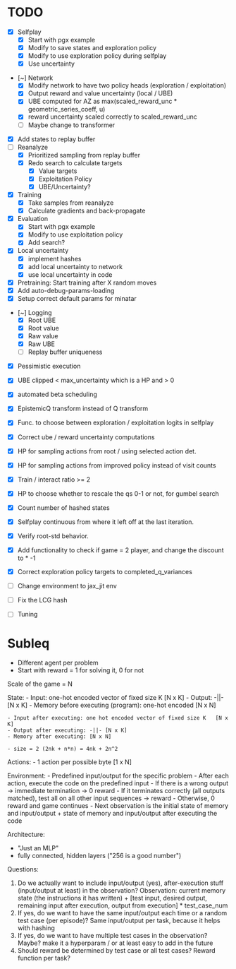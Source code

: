 # TODO

- [x] Selfplay
  - [x] Start with pgx example
  - [x] Modify to save states and exploration policy
  - [x] Modify to use exploration policy during selfplay
  - [x] Use uncertainty
- [~] Network
  - [x] Modify network to have two policy heads (exploration / exploitation)
  - [x] Output reward and value uncertainty (local / UBE)
  - [x] UBE computed for AZ as max(scaled_reward_unc * geometric_series_coeff, u)
  - [x] reward uncertainty scaled correctly to scaled_reward_unc
  - [ ] Maybe change to transformer
- [x] Add states to replay buffer
- [ ] Reanalyze
  - [x] Prioritized sampling from replay buffer
  - [x] Redo search to calculate targets
      - [x] Value targets
      - [x] Exploitation Policy
      - [x] UBE/Uncertainty?
- [x] Training
  - [x] Take samples from reanalyze
  - [x] Calculate gradients and back-propagate
- [x] Evaluation
  - [x] Start with pgx example
  - [x] Modify to use exploitation policy
  - [x] Add search?
- [x] Local uncertainty
  - [x] implement hashes
  - [x] add local uncertainty to network
  - [x] use local uncertainty in code
- [x] Pretraining: Start training after X random moves
- [x] Add auto-debug-params-loading
- [x] Setup correct default params for minatar
- [~] Logging
  - [x] Root UBE
  - [x] Root value
  - [x] Raw value
  - [x] Raw UBE
  - [ ] Replay buffer uniqueness
- [x] Pessimistic execution
- [x] UBE clipped < max_uncertainty which is a HP and > 0
- [x] automated beta scheduling
- [x] EpistemicQ transform instead of Q transform
- [x] Func. to choose between exploration / exploitation logits in selfplay
- [x] Correct ube / reward uncertainty computations
- [x] HP for sampling actions from root / using selected action det.
- [x] HP for sampling actions from improved policy instead of visit counts
- [x] Train / interact ratio >= 2
- [x] HP to choose whether to rescale the qs 0-1 or not, for gumbel search
- [x] Count number of hashed states
- [x] Selfplay continuous from where it left off at the last iteration.
- [x] Verify root-std behavior.
- [x] Add functionality to check if game = 2 player, and change the discount to * -1
- [x] Correct exploration policy targets to completed_q_variances

- [ ] Change environment to jax_jit env
- [ ] Fix the LCG hash
- [ ] Tuning




# Subleq

- Different agent per problem
- Start with reward = 1 for solving it, 0 for not

Scale of the game = N

State:
    - Input: one-hot encoded vector of fixed size K   [N x K]
    - Output: -||- [N x K]
    - Memory before executing (program): one-hot encoded [N x N]

    - Input after executing: one hot encoded vector of fixed size K   [N x K]
    - Output after executing: -||- [N x K]
    - Memory after executing: [N x N]

    - size = 2 (2nk + n*n) = 4nk + 2n^2

Actions:
    - 1 action per possible byte [1 x N]

Environment:
    - Predefined input/output for the specific problem
    - After each action, execute the code on the predefined input
        - If there is a wrong output -> immediate termination -> 0 reward
        - If it terminates correctly (all outputs matched), test all on all other input sequences -> reward
        - Otherwise, 0 reward and game continues
    - Next observation is the initial state of memory and input/output + state of memory and input/output after executing the code

Architecture:

- "Just an MLP"
- fully connected, hidden layers ("256 is a good number")

Questions:
1. Do we actually want to include input/output (yes), after-execution stuff (input/output at least) in the observation?
  Observation: current memory state (the instructions it has written) + [test input, desired output, remaining input after execution, output from execution] * test_case_num
2. If yes, do we want to have the same input/output each time or a random test case (per episode)?
  Same input/output per task, because it helps with hashing
3. If yes, do we want to have multiple test cases in the observation?
  Maybe? make it a hyperparam / or at least easy to add in the future
4. Should reward be determined by test case or all test cases?
  Reward function per task?

